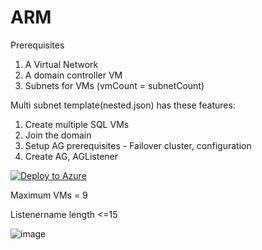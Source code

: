 # ARM

Prerequisites
1. A Virtual Network
2. A domain controller VM
3. Subnets for VMs         (vmCount = subnetCount)


Multi subnet template(nested.json) has these features:
1. Create multiple SQL VMs
2. Join the domain
3. Setup AG prerequisites - Failover cluster, configuration
5. Create AG, AGListener



[![Deploy to Azure](https://aka.ms/deploytoazurebutton)](https://portal.azure.com/#create/Microsoft.Template/uri/https%3A%2F%2Fraw.githubusercontent.com%2Fshiva08%2FARM%2Fmain%2Fnested.json)


Maximum VMs = 9

Listenername length <=15

![image](https://user-images.githubusercontent.com/7246619/156675179-59ffccb2-2b2a-4db5-9146-c6b765ba48c2.png)
